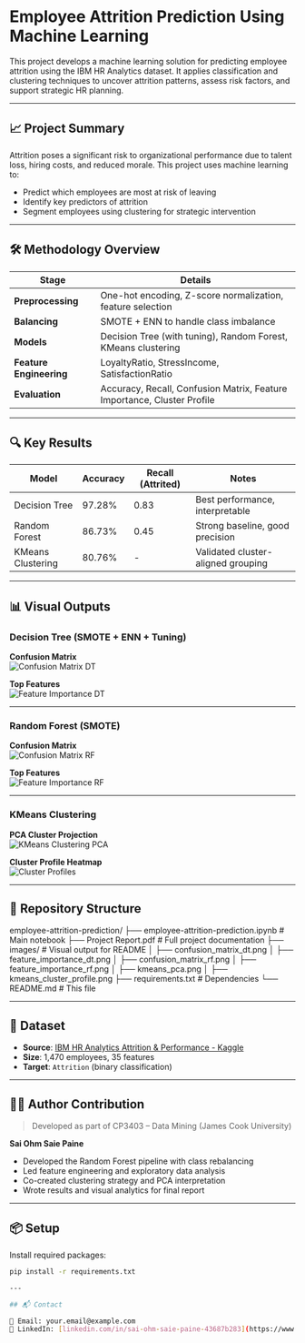 # Employee Attrition Prediction Using Machine Learning

This project develops a machine learning solution for predicting employee attrition using the IBM HR Analytics dataset. It applies classification and clustering techniques to uncover attrition patterns, assess risk factors, and support strategic HR planning.

---

## 📈 Project Summary

Attrition poses a significant risk to organizational performance due to talent loss, hiring costs, and reduced morale. This project uses machine learning to:

- Predict which employees are most at risk of leaving
- Identify key predictors of attrition
- Segment employees using clustering for strategic intervention

---

## 🛠️ Methodology Overview

| Stage                 | Details |
|----------------------|---------|
| **Preprocessing**    | One-hot encoding, Z-score normalization, feature selection |
| **Balancing**        | SMOTE + ENN to handle class imbalance |
| **Models**           | Decision Tree (with tuning), Random Forest, KMeans clustering |
| **Feature Engineering** | LoyaltyRatio, StressIncome, SatisfactionRatio |
| **Evaluation**       | Accuracy, Recall, Confusion Matrix, Feature Importance, Cluster Profile

---

## 🔍 Key Results

| Model            | Accuracy | Recall (Attrited) | Notes |
|------------------|----------|--------------------|-------|
| Decision Tree    | 97.28%   | 0.83               | Best performance, interpretable |
| Random Forest    | 86.73%   | 0.45               | Strong baseline, good precision |
| KMeans Clustering| 80.76%   | -                  | Validated cluster-aligned grouping |

---

## 📊 Visual Outputs

### Decision Tree (SMOTE + ENN + Tuning)

**Confusion Matrix**  
![Confusion Matrix DT](images/confusion_matrix_dt.png)

**Top Features**  
![Feature Importance DT](images/feature_importance_dt.png)

---

### Random Forest (SMOTE)

**Confusion Matrix**  
![Confusion Matrix RF](images/confusion_matrix_rf.png)

**Top Features**  
![Feature Importance RF](images/feature_importance_rf.png)

---

### KMeans Clustering

**PCA Cluster Projection**  
![KMeans Clustering PCA](images/kmeans_pca.png)

**Cluster Profile Heatmap**  
![Cluster Profiles](images/kmean_cluster_profile.png)

---

## 📁 Repository Structure

employee-attrition-prediction/
├── employee-attrition-prediction.ipynb # Main notebook
├── Project Report.pdf # Full project documentation
├── images/ # Visual output for README
│ ├── confusion_matrix_dt.png
│ ├── feature_importance_dt.png
│ ├── confusion_matrix_rf.png
│ ├── feature_importance_rf.png
│ ├── kmeans_pca.png
│ ├── kmeans_cluster_profile.png
├── requirements.txt # Dependencies
└── README.md # This file

---

## 📂 Dataset

- **Source**: [IBM HR Analytics Attrition & Performance - Kaggle](https://www.kaggle.com/datasets/pavansubhasht/ibm-hr-analytics-attrition-dataset)
- **Size**: 1,470 employees, 35 features
- **Target**: `Attrition` (binary classification)

---

## 👨‍💻 Author Contribution

> Developed as part of CP3403 – Data Mining (James Cook University)

**Sai Ohm Saie Paine**  
- Developed the Random Forest pipeline with class rebalancing
- Led feature engineering and exploratory data analysis
- Co-created clustering strategy and PCA interpretation
- Wrote results and visual analytics for final report

---

## 📦 Setup

Install required packages:

```bash
pip install -r requirements.txt

---

## 📬 Contact

📧 Email: your.email@example.com  
🔗 LinkedIn: [linkedin.com/in/sai-ohm-saie-paine-43687b283](https://www.linkedin.com/in/sai-ohm-saie-paine-43687b283)
